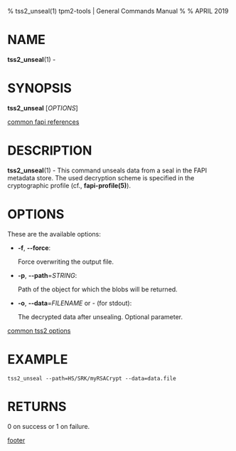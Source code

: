 % tss2_unseal(1) tpm2-tools | General Commands Manual
%
% APRIL 2019

# NAME

**tss2_unseal**(1) -

# SYNOPSIS

**tss2_unseal** [*OPTIONS*]

[common fapi references](common/tss2-fapi-references.md)

# DESCRIPTION

**tss2_unseal**(1) - This command unseals data from a seal in the FAPI metadata store.
The used decryption scheme is specified in the cryptographic profile (cf., **fapi-profile(5)**).

# OPTIONS

These are the available options:

  * **-f**, **\--force**:

    Force overwriting the output file.

  * **-p**, **\--path**=_STRING_:

    Path of the object for which the blobs will be returned.

  * **-o**, **\--data**=_FILENAME_ or _-_ (for stdout):

    The decrypted data after unsealing. Optional parameter.

[common tss2 options](common/tss2-options.md)

# EXAMPLE

```
tss2_unseal --path=HS/SRK/myRSACrypt --data=data.file
```

# RETURNS

0 on success or 1 on failure.

[footer](common/footer.md)
